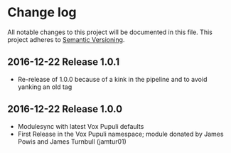 # Change log
All notable changes to this project will be documented in this file. This project adheres to [Semantic Versioning](http://semver.org/).

## 2016-12-22 Release 1.0.1
- Re-release of 1.0.0 because of a kink in the pipeline and to avoid yanking an old tag

## 2016-12-22 Release 1.0.0
- Modulesync with latest Vox Pupuli defaults
- First Release in the Vox Pupuli namespace; module donated by James Powis and James Turnbull (jamtur01)
